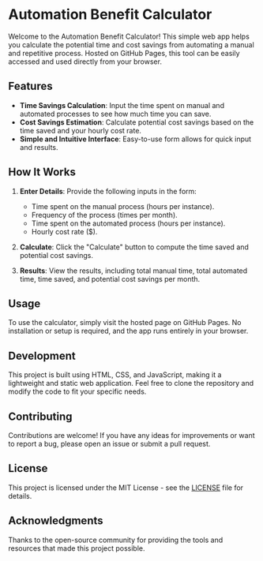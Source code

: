 # Automation Benefit Calculator

Welcome to the Automation Benefit Calculator! This simple web app helps you calculate the potential time and cost savings from automating a manual and repetitive process. Hosted on GitHub Pages, this tool can be easily accessed and used directly from your browser.

## Features

- **Time Savings Calculation**: Input the time spent on manual and automated processes to see how much time you can save.
- **Cost Savings Estimation**: Calculate potential cost savings based on the time saved and your hourly cost rate.
- **Simple and Intuitive Interface**: Easy-to-use form allows for quick input and results.

## How It Works

1. **Enter Details**: Provide the following inputs in the form:
   - Time spent on the manual process (hours per instance).
   - Frequency of the process (times per month).
   - Time spent on the automated process (hours per instance).
   - Hourly cost rate ($).

2. **Calculate**: Click the "Calculate" button to compute the time saved and potential cost savings.

3. **Results**: View the results, including total manual time, total automated time, time saved, and potential cost savings per month.

## Usage

To use the calculator, simply visit the hosted page on GitHub Pages. No installation or setup is required, and the app runs entirely in your browser.

## Development

This project is built using HTML, CSS, and JavaScript, making it a lightweight and static web application. Feel free to clone the repository and modify the code to fit your specific needs.

## Contributing

Contributions are welcome! If you have any ideas for improvements or want to report a bug, please open an issue or submit a pull request.

## License

This project is licensed under the MIT License - see the [LICENSE](LICENSE) file for details.

## Acknowledgments

Thanks to the open-source community for providing the tools and resources that made this project possible.
